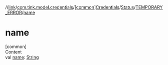 //[link](../../../../index.md)/[com.tink.model.credentials](../../../index.md)/[[common]Credentials](../../index.md)/[Status](../index.md)/[TEMPORARY_ERROR](index.md)/[name](name.md)



# name  
[common]  
Content  
val [name](name.md): [String](https://kotlinlang.org/api/latest/jvm/stdlib/kotlin/-string/index.html)  



